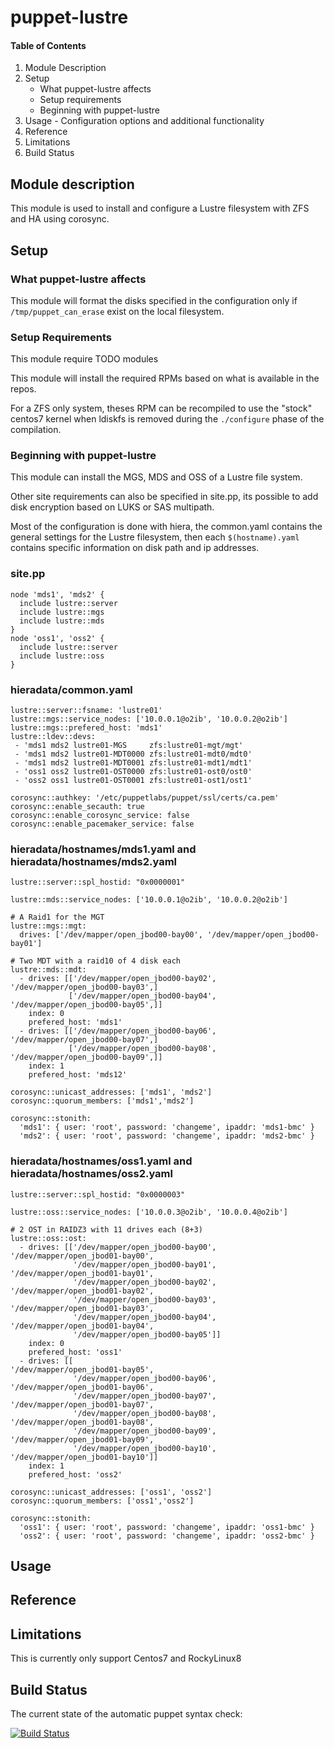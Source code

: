 # puppet-lustre

#### Table of Contents

1. Module Description
2. Setup
    * What puppet-lustre affects
    * Setup requirements
    * Beginning with puppet-lustre
3. Usage - Configuration options and additional functionality
4. Reference
5. Limitations
6. Build Status

## Module description
This module is used to install and configure a Lustre filesystem with ZFS and HA using corosync.

## Setup

### What puppet-lustre affects

This module will format the disks specified in the configuration only if `/tmp/puppet_can_erase` exist on the local filesystem.

### Setup Requirements
This module require TODO modules

This module will install the required RPMs based on what is available in the repos.

For a ZFS only system, theses RPM can be recompiled to use the "stock" centos7 kernel when ldiskfs is removed during the `./configure` phase of the compilation.

### Beginning with puppet-lustre

This module can install the MGS, MDS and OSS of a Lustre file system.

Other site requirements can also be specified in site.pp, its possible to add disk encryption based on LUKS or SAS multipath.

Most of the configuration is done with hiera, the common.yaml contains the general settings for the Lustre filesystem, then each `$(hostname).yaml` contains specific information on disk path and ip addresses.

### site.pp

```
node 'mds1', 'mds2' {
  include lustre::server
  include lustre::mgs
  include lustre::mds
}
node 'oss1', 'oss2' {
  include lustre::server
  include lustre::oss
}
```

### hieradata/common.yaml

```
lustre::server::fsname: 'lustre01'
lustre::mgs::service_nodes: ['10.0.0.1@o2ib', '10.0.0.2@o2ib']
lustre::mgs::prefered_host: 'mds1'
lustre::ldev::devs:
 - 'mds1 mds2 lustre01-MGS     zfs:lustre01-mgt/mgt'
 - 'mds1 mds2 lustre01-MDT0000 zfs:lustre01-mdt0/mdt0'
 - 'mds1 mds2 lustre01-MDT0001 zfs:lustre01-mdt1/mdt1'
 - 'oss1 oss2 lustre01-OST0000 zfs:lustre01-ost0/ost0'
 - 'oss2 oss1 lustre01-OST0001 zfs:lustre01-ost1/ost1'

corosync::authkey: '/etc/puppetlabs/puppet/ssl/certs/ca.pem'
corosync::enable_secauth: true
corosync::enable_corosync_service: false
corosync::enable_pacemaker_service: false
```

### hieradata/hostnames/mds1.yaml and hieradata/hostnames/mds2.yaml

```
lustre::server::spl_hostid: "0x0000001"

lustre::mds::service_nodes: ['10.0.0.1@o2ib', '10.0.0.2@o2ib']

# A Raid1 for the MGT
lustre::mgs::mgt:
  drives: ['/dev/mapper/open_jbod00-bay00', '/dev/mapper/open_jbod00-bay01']

# Two MDT with a raid10 of 4 disk each
lustre::mds::mdt:
  - drives: [['/dev/mapper/open_jbod00-bay02', '/dev/mapper/open_jbod00-bay03',]
             ['/dev/mapper/open_jbod00-bay04', '/dev/mapper/open_jbod00-bay05',]]
    index: 0
    prefered_host: 'mds1'
  - drives: [['/dev/mapper/open_jbod00-bay06', '/dev/mapper/open_jbod00-bay07',]
             ['/dev/mapper/open_jbod00-bay08', '/dev/mapper/open_jbod00-bay09',]]
    index: 1
    prefered_host: 'mds12'

corosync::unicast_addresses: ['mds1', 'mds2']
corosync::quorum_members: ['mds1','mds2']

corosync::stonith:
  'mds1': { user: 'root', password: 'changeme', ipaddr: 'mds1-bmc' }
  'mds2': { user: 'root', password: 'changeme', ipaddr: 'mds2-bmc' }
```

### hieradata/hostnames/oss1.yaml and hieradata/hostnames/oss2.yaml

```
lustre::server::spl_hostid: "0x0000003"

lustre::oss::service_nodes: ['10.0.0.3@o2ib', '10.0.0.4@o2ib']

# 2 OST in RAIDZ3 with 11 drives each (8+3)
lustre::oss::ost:
  - drives: [['/dev/mapper/open_jbod00-bay00', '/dev/mapper/open_jbod01-bay00',
              '/dev/mapper/open_jbod00-bay01', '/dev/mapper/open_jbod01-bay01',
              '/dev/mapper/open_jbod00-bay02', '/dev/mapper/open_jbod01-bay02',
              '/dev/mapper/open_jbod00-bay03', '/dev/mapper/open_jbod01-bay03',
              '/dev/mapper/open_jbod00-bay04', '/dev/mapper/open_jbod01-bay04',
              '/dev/mapper/open_jbod00-bay05']]
    index: 0
    prefered_host: 'oss1'
  - drives: [[                                 '/dev/mapper/open_jbod01-bay05',
              '/dev/mapper/open_jbod00-bay06', '/dev/mapper/open_jbod01-bay06',
              '/dev/mapper/open_jbod00-bay07', '/dev/mapper/open_jbod01-bay07',
              '/dev/mapper/open_jbod00-bay08', '/dev/mapper/open_jbod01-bay08',
              '/dev/mapper/open_jbod00-bay09', '/dev/mapper/open_jbod01-bay09',
              '/dev/mapper/open_jbod00-bay10', '/dev/mapper/open_jbod01-bay10']]
    index: 1
    prefered_host: 'oss2'

corosync::unicast_addresses: ['oss1', 'oss2']
corosync::quorum_members: ['oss1','oss2']

corosync::stonith:
  'oss1': { user: 'root', password: 'changeme', ipaddr: 'oss1-bmc' }
  'oss2': { user: 'root', password: 'changeme', ipaddr: 'oss2-bmc' }
```
## Usage
## Reference
## Limitations
This is currently only support Centos7 and RockyLinux8
## Build Status
The current state of the automatic puppet syntax check:

[![Build Status](https://travis-ci.org/guilbaults/puppet-lustre.svg?branch=master)](https://travis-ci.org/guilbaults/puppet-lustre)
